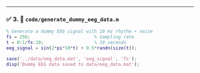 
---

### ✅ 3. 📄 `code/generate_dummy_eeg_data.m`

```matlab
% Generate a dummy EEG signal with 10 Hz rhythm + noise
fs = 256;                        % Sampling rate
t = 0:1/fs:10;                   % 10 seconds
eeg_signal = sin(2*pi*10*t) + 0.5*randn(size(t));

save('../data/eeg_data.mat', 'eeg_signal', 'fs');
disp('Dummy EEG data saved to data/eeg_data.mat');
